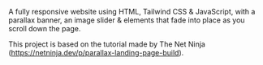 A fully responsive website using HTML, Tailwind CSS & JavaScript,
with a parallax banner, an image slider & elements that fade into place as you scroll down the page.

This project is based on the tutorial made by The Net Ninja (https://netninja.dev/p/parallax-landing-page-build).
